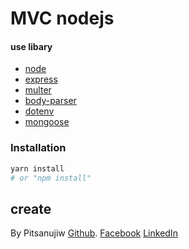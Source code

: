 # MVC nodejs

#### use libary

- [node](https://nodejs.org/en/)
- [express](expressjs.com)
- [multer](https://www.npmjs.com/package/multer)
- [body-parser](https://www.npmjs.com/package/body-parser)
- [dotenv](https://www.npmjs.com/package/dotenv)
- [mongoose](https://mongoosejs.com/)

### Installation

```bash
yarn install
# or "npm install"
```

## create

By Pitsanujiw
[Github](https://github.com/pitsanujiw).
[Facebook](https://www.facebook.com/pitsanujiww)
[LinkedIn](https://linkedin.com/in/pitsanujiw/)
